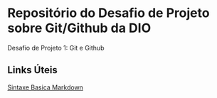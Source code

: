# Repositório do Desafio de Projeto sobre Git/Github da DIO
Desafio de Projeto 1: Git e Github

## Links Úteis
[Sintaxe Basica Markdown](https://www.markdownguide.org/basic-syntax/)
